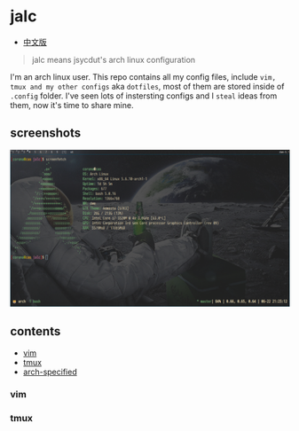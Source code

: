 # jalc

- [中文版](./README-CN.md)

> jalc means jsycdut's arch linux configuration

I'm an arch linux user. This repo contains all my config files, include `vim, tmux and my other configs` aka `dotfiles`, most of them are stored inside of `.config` folder. I've seen lots of instersting configs and I `steal` ideas from them, now it's time to share mine.

## screenshots

![desktop](https://raw.githubusercontent.com/jsycdut/photos/master/arch-linux/arch-with-dwm.png)

## contents

- [vim](#vim)
- [tmux](#tmux)
- [arch-specified](#arch-specified)

### vim


### tmux

